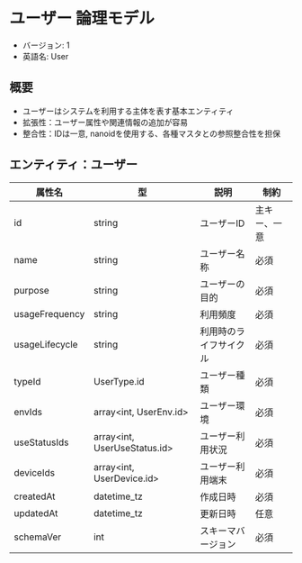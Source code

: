 # ユーザー 論理モデル

- バージョン: 1
- 英語名: User

## 概要

- ユーザーはシステムを利用する主体を表す基本エンティティ
- 拡張性：ユーザー属性や関連情報の追加が容易
- 整合性：IDは一意, nanoidを使用する、各種マスタとの参照整合性を担保

## エンティティ：ユーザー

| 属性名         | 型                           | 説明                   | 制約         |
| -------------- | ---------------------------- | ---------------------- | ------------ |
| id             | string                       | ユーザーID             | 主キー、一意 |
| name           | string                       | ユーザー名称           | 必須         |
| purpose        | string                       | ユーザーの目的         | 必須         |
| usageFrequency | string                       | 利用頻度               | 必須         |
| usageLifecycle | string                       | 利用時のライフサイクル | 必須         |
| typeId         | UserType.id                  | ユーザー種類           | 必須         |
| envIds         | array<int, UserEnv.id>       | ユーザー環境           | 必須         |
| useStatusIds   | array<int, UserUseStatus.id> | ユーザー利用状況       | 必須         |
| deviceIds      | array<int, UserDevice.id>    | ユーザー利用端末       | 必須         |
| createdAt      | datetime_tz                  | 作成日時               | 必須         |
| updatedAt      | datetime_tz                  | 更新日時               | 任意         |
| schemaVer      | int                          | スキーマバージョン     | 必須         |
